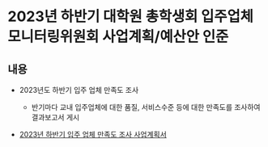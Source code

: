 2023년 하반기 대학원 총학생회 입주업체모니터링위원회 사업계획/예산안 인준
===

## 내용
- 2023년도 하반기 입주 업체 만족도 조사
   - 반기마다 교내 입주업체에 대한 품질, 서비스수준 등에 대한 만족도를 조사하여 결과보고서 게시

- [2023년 하반기 입주 업체 만족도 조사 사업계획서](agenda07-1.md)
